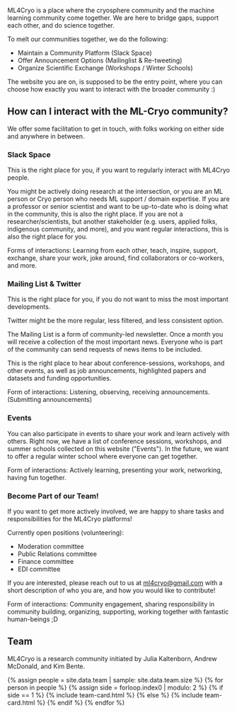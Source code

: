 <!-- About heading is already included -->

ML4Cryo is a place where the cryosphere community and the machine learning community come together. We are here to bridge gaps, support each other, and do science together.

To melt our communities together, we do the following:
- Maintain a Community Platform (Slack Space)
- Offer Announcement Options (Mailinglist & Re-tweeting)
- Organize Scientific Exchange (Workshops / Winter Schools)

The website you are on, is supposed to be the entry point, where you can choose how exactly you want to interact with the broader community :)

<!-- ## Vision & Mission
Our vision is to build a community in which machine learning and cryospheric are thought together.

## Values -->


<!-- - COP29
- NeurIPS workshop
- Grants for field work
- International Polar Year -->

<!-- ## Review paper

We are currently working on a review paper to capture the current state of machine learning applications to the cryospheric sciences. -->

## How can I interact with the ML-Cryo community?
We offer some facilitation to get in touch, with folks working on either side and anywhere in between.

### Slack Space
This is the right place for you, if you want to regularly interact with ML4Cryo people. 

You might be actively doing research at the intersection, or you are an ML person or Cryo person who needs ML support / domain expertise. If you are a professor or senior scientist and want to be up-to-date who is doing what in the community, this is also the right place. If you are not a researcher/scientists, but another stakeholder (e.g. users, applied folks, indigenous community, and more), and you want regular interactions, this is also the right place for you.

Forms of interactions:
Learning from each other, teach, inspire, support, exchange, share your work, joke around, find collaborators or co-workers, and more.

### Mailing List & Twitter
This is the right place for you, if you do not want to miss the most important developments.

Twitter might be the more regular, less filtered, and less consistent option.

The Mailing List is a form of community-led newsletter. Once a month you will receive a collection of the most important news. Everyone who is part of the community can send requests of news items to be included.

This is the right place to hear about conference-sessions, workshops, and other events, as well as job announcements, highlighted papers and datasets and funding opportunities.

Form of interactions:
Listening, observing, receiving announcements. (Submitting announcements)

### Events
You can also participate in events to share your work and learn actively with others. Right now, we have a list of conference sessions, workshops, and summer schools collected on this website ("Events"). In the future, we want to offer a regular winter school where everyone can get together.

Form of interactions:
Actively learning, presenting your work, networking, having fun together.

### Become Part of our Team!
If you want to get more actively involved, we are happy to share tasks and responsibilities for the ML4Cryo platforms! 

Currently open positions (volunteering):
- Moderation committee
- Public Relations committee
- Finance committee
- EDI committee

If you are interested, please reach out to us at ml4cryo@gmail.com with a short description of who you are, and how you would like to contribute! 

Form of interactions:
Community engagement, sharing responsibility in community building, organizing, supporting, working together with fantastic human-beings ;D

## Team
ML4Cryo is a research community initiated by Julia Kaltenborn, Andrew McDonald, and Kim Bente. 

{% assign people = site.data.team | sample: site.data.team.size %}
{% for person in people %}
  {% assign side = forloop.index0 | modulo: 2 %}
    {% if side == 1 %}
      {% include team-card.html %}
    {% else %}
      {% include team-card.html %}
    {% endif %}
{% endfor %}